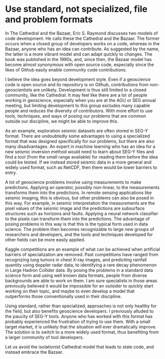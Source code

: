 # Use standard, not specialized, file and problem formats

In The Cathedral and the Bazaar, Eric S. Raymond discusses two models of code
development. He calls these the Cathedral and the Bazaar. The former occurs
when a closed group of developers works on a code, whereas in the Bazaar, 
anyone who has an idea can contribute. As suggested by the name, the latter 
is a more vibrant model and can adapt quickly to changes. The book was
published in the 1990s, and, since then, the Bazaar model has become almost
synonymous with open source code, especially since the likes of Github easily
enable community code contributions.

I believe the idea goes beyond development style. Even if a geoscience code is
open source and its repository is on Github, contributions from non-geoscientists
are unlikely. Development is thus still limited to a closed community, like
the Cathedral. It may feel like there are a lot of people working in
geoscience, especially when you are at the AGU or SEG annual meeting, but
limiting development to this group excludes many capable people and reduces
the diversity of contributors. With more effort to use tools, techniques, and ways of posing
our problems that are common outside our discipline, we might be able to
improve this.

As an example, exploration seismic datasets are often stored in SEG-Y format.
There are undoubtedly some advantages to using a specialized format that was
designed specifically for our problems, but there are also many disadvantages.
An expert in machine learning who has an idea for a new seismic inversion
method would need to learn about SEG-Y files and find a tool (from the small
range available) for reading them before the idea could be tested. If we instead
stored seismic data in a more general and widely used format, such as NetCDF,
then there would be lower barriers to entry.

A lot of geoscience problems involve using measurements to make predictions.
Applying an operator, possibly non-linear, to the measurements transforms them
into the predictions.
In remote sensing applications like seismic imaging, this is obvious, but
other problems can also be posed in this way. For example, in seismic 
interpretation the measurements are the pixel values of the seismic image and
the predictions are subsurface structures such as horizons and faults.
Applying a neural network classifier to the pixels can transform them into the
predictions. The advantage of posing problems in this way is that this is the
typical form used in data science. The problem then becomes recognizable to
large new groups of researchers and developers, and the tools and techniques
developed for other fields can be more easily applied.

Kaggle competitions are an example of what can be achieved when artificial
barriers of specialization are removed. Past competitions have ranged from
recognizing lung tumors in chest X-ray images, and predicting rainfall quantity
using doppler radar data, to identifying a rare decay phenomenon in Large
Hadron Collider data. By posing the problems in a standard data science form
and using well known data formats, people from diverse backgrounds are able to
work on them. I am sure specialists in those areas previously believed
it would be impossible for an outsider to quickly start working on their
topic, and maybe to even develop a model that outperforms
those conventionally used in their discipline.

Using standard, rather than specialized, approaches is not only healthy for
the field, but also benefits geoscience developers. I previously alluded to
the paucity of SEG-Y tools. Anyone who has worked with this format has
probably experienced the frustration of trying to use them. With a small target
market, it is unlikely that the situation will ever dramatically improve.
The solution is to switch to a more widely used format, thus benefiting from
a larger community of tool developers.

Let us avoid the isolationist Cathedral model that leads to stale code, and
instead embrace the Bazaar.
